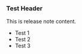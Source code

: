 

### Test Header 

<div class=include.className>

This is release note content.

- Test 1
- Test 2
- Test 3

</div>
